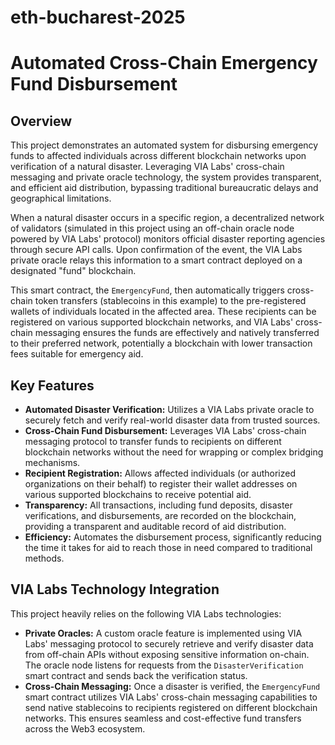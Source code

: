 # eth-bucharest-2025

# Automated Cross-Chain Emergency Fund Disbursement

## Overview

This project demonstrates an automated system for disbursing emergency funds to affected individuals across different blockchain networks upon verification of a natural disaster. Leveraging VIA Labs' cross-chain messaging and private oracle technology, the system provides transparent, and efficient aid distribution, bypassing traditional bureaucratic delays and geographical limitations.

When a natural disaster occurs in a specific region, a decentralized network of validators (simulated in this project using an off-chain oracle node powered by VIA Labs' protocol) monitors official disaster reporting agencies through secure API calls. Upon confirmation of the event, the VIA Labs private oracle relays this information to a smart contract deployed on a designated "fund" blockchain.

This smart contract, the `EmergencyFund`, then automatically triggers cross-chain token transfers (stablecoins in this example) to the pre-registered wallets of individuals located in the affected area. These recipients can be registered on various supported blockchain networks, and VIA Labs' cross-chain messaging ensures the funds are effectively and natively transferred to their preferred network, potentially a blockchain with lower transaction fees suitable for emergency aid.

## Key Features

- **Automated Disaster Verification:** Utilizes a VIA Labs private oracle to securely fetch and verify real-world disaster data from trusted sources.
- **Cross-Chain Fund Disbursement:** Leverages VIA Labs' cross-chain messaging protocol to transfer funds to recipients on different blockchain networks without the need for wrapping or complex bridging mechanisms.
- **Recipient Registration:** Allows affected individuals (or authorized organizations on their behalf) to register their wallet addresses on various supported blockchains to receive potential aid.
- **Transparency:** All transactions, including fund deposits, disaster verifications, and disbursements, are recorded on the blockchain, providing a transparent and auditable record of aid distribution.
- **Efficiency:** Automates the disbursement process, significantly reducing the time it takes for aid to reach those in need compared to traditional methods.

## VIA Labs Technology Integration

This project heavily relies on the following VIA Labs technologies:

- **Private Oracles:** A custom oracle feature is implemented using VIA Labs' messaging protocol to securely retrieve and verify disaster data from off-chain APIs without exposing sensitive information on-chain. The oracle node listens for requests from the `DisasterVerification` smart contract and sends back the verification status.
- **Cross-Chain Messaging:** Once a disaster is verified, the `EmergencyFund` smart contract utilizes VIA Labs' cross-chain messaging capabilities to send native stablecoins to recipients registered on different blockchain networks. This ensures seamless and cost-effective fund transfers across the Web3 ecosystem.
